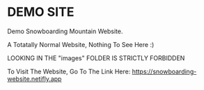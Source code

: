 # DEMO SITE
Demo Snowboarding Mountain Website.

A Totatally Normal Website, Nothing To See Here :)

LOOKING IN THE "images" FOLDER IS STRICTLY FORBIDDEN 

To Visit The Website, Go To The Link Here:
https://snowboarding-website.netifly.app